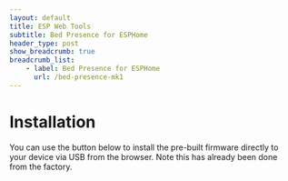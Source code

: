 ```yaml
---
layout: default
title: ESP Web Tools
subtitle: Bed Presence for ESPHome
header_type: post
show_breadcrumb: true
breadcrumb_list:
    - label: Bed Presence for ESPHome
      url: /bed-presence-mk1
---
```


# Installation

You can use the button below to install the pre-built firmware directly to your device via USB from the browser. Note this has already been done from the factory.

<esp-web-install-button manifest="../../manifest.json"></esp-web-install-button>

<script type="module" src="https://unpkg.com/esp-web-tools@10/dist/web/install-button.js?module"></script>

